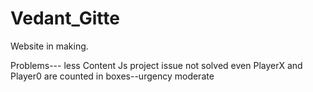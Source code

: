 # Vedant_Gitte
Website in making.


Problems---
less Content
Js project issue not solved even PlayerX and Player0 are counted in boxes--urgency moderate
